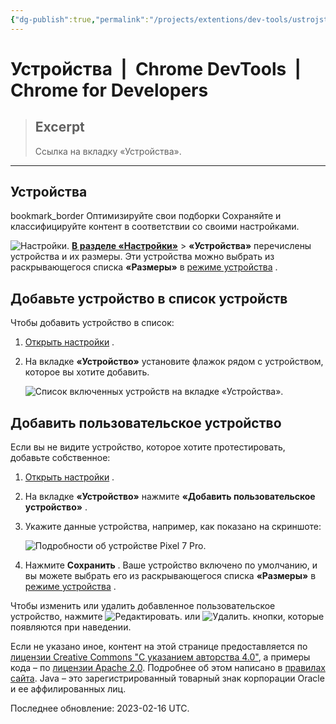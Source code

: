 ```yaml
---
{"dg-publish":true,"permalink":"/projects/extentions/dev-tools/ustrojstva-chrome-dev-tools-chrome-for-developers/"}
---
```



# Устройства  |  Chrome DevTools  |  Chrome for Developers

> ## Excerpt
> Ссылка на вкладку «Устройства».

---
## Устройства

bookmark\_border Оптимизируйте свои подборки Сохраняйте и классифицируйте контент в соответствии со своими настройками.

![Настройки.](https://developer.chrome.com/static/docs/devtools/settings/devices/image/settings-b0379be16c215.svg?hl=ru) [**В разделе «Настройки»**](https://developer.chrome.com/docs/devtools/settings?hl=ru#open) > **«Устройства»** перечислены устройства и их размеры. Эти устройства можно выбрать из раскрывающегося списка **«Размеры»** в [режиме устройства](https://developer.chrome.com/docs/devtools/device-mode?hl=ru#device) .

## Добавьте устройство в список устройств

Чтобы добавить устройство в список:

1.  [Открыть настройки](https://developer.chrome.com/docs/devtools/settings?hl=ru#open) .
2.  На вкладке **«Устройство»** установите флажок рядом с устройством, которое вы хотите добавить.
    
    ![Список включенных устройств на вкладке «Устройства».](https://developer.chrome.com/static/docs/devtools/settings/devices/image/a-list-enabled-devices-7a68dd89b23e9.png?hl=ru)
    

## Добавить пользовательское устройство

Если вы не видите устройство, которое хотите протестировать, добавьте собственное:

1.  [Открыть настройки](https://developer.chrome.com/docs/devtools/settings?hl=ru#open) .
2.  На вкладке **«Устройство»** нажмите **«Добавить пользовательское устройство»** .
3.  Укажите данные устройства, например, как показано на скриншоте:
    
    ![Подробности об устройстве Pixel 7 Pro.](https://developer.chrome.com/static/docs/devtools/settings/devices/image/pixel-7-pro-device-detail-1648375c55906.png?hl=ru)
    
4.  Нажмите **Сохранить** . Ваше устройство включено по умолчанию, и вы можете выбрать его из раскрывающегося списка **«Размеры»** в [режиме устройства](https://developer.chrome.com/docs/devtools/device-mode?hl=ru#device) .
    

Чтобы изменить или удалить добавленное пользовательское устройство, нажмите ![Редактировать.](https://developer.chrome.com/static/docs/devtools/settings/devices/image/edit-5d6374da75e99.svg?hl=ru) или ![Удалить.](https://developer.chrome.com/static/docs/devtools/settings/devices/image/delete-08b041cd97a96.svg?hl=ru) кнопки, которые появляются при наведении.

Если не указано иное, контент на этой странице предоставляется по [лицензии Creative Commons "С указанием авторства 4.0"](https://creativecommons.org/licenses/by/4.0/), а примеры кода – по [лицензии Apache 2.0](https://www.apache.org/licenses/LICENSE-2.0). Подробнее об этом написано в [правилах сайта](https://developers.google.com/site-policies?hl=ru). Java – это зарегистрированный товарный знак корпорации Oracle и ее аффилированных лиц.

Последнее обновление: 2023-02-16 UTC.

